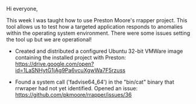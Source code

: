 Hi everyone,

This week I was taught how to use Preston Moore's rrapper project. This tool allows us to test how a targeted application responds to anomalies within the operating system environment. There were some issues setting the tool up but we are operational!

* Created and distributed a configured Ubuntu 32-bit VMWare image containing the installed project with Preston: https://drive.google.com/open?id=1LaSNHytG1jAg9Pa6vcuXgwWa7F5rzuss

* Found a system call ('fadvise64_64') in the "bin/cat" binary that rrwraper had not yet identified. Opened an issue: https://github.com/pkmoore/rrapper/issues/36
